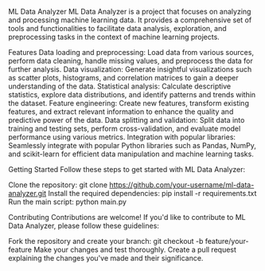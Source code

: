 ML Data Analyzer
ML Data Analyzer is a project that focuses on analyzing and processing machine learning data. It provides a comprehensive set of tools and functionalities to facilitate data analysis, exploration, and preprocessing tasks in the context of machine learning projects.

Features
Data loading and preprocessing: Load data from various sources, perform data cleaning, handle missing values, and preprocess the data for further analysis.
Data visualization: Generate insightful visualizations such as scatter plots, histograms, and correlation matrices to gain a deeper understanding of the data.
Statistical analysis: Calculate descriptive statistics, explore data distributions, and identify patterns and trends within the dataset.
Feature engineering: Create new features, transform existing features, and extract relevant information to enhance the quality and predictive power of the data.
Data splitting and validation: Split data into training and testing sets, perform cross-validation, and evaluate model performance using various metrics.
Integration with popular libraries: Seamlessly integrate with popular Python libraries such as Pandas, NumPy, and scikit-learn for efficient data manipulation and machine learning tasks.

Getting Started
Follow these steps to get started with ML Data Analyzer:

Clone the repository: git clone https://github.com/your-username/ml-data-analyzer.git
Install the required dependencies: pip install -r requirements.txt
Run the main script: python main.py

Contributing
Contributions are welcome! If you'd like to contribute to ML Data Analyzer, please follow these guidelines:

Fork the repository and create your branch: git checkout -b feature/your-feature
Make your changes and test thoroughly.
Create a pull request explaining the changes you've made and their significance.
